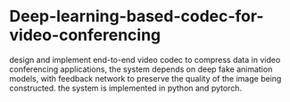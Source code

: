 # Deep-learning-based-codec-for-video-conferencing
design and implement end-to-end video codec to compress data in video conferencing applications, the system depends on deep fake animation models, with feedback network to preserve the quality of the image being constructed. the system is implemented in python and pytorch.
